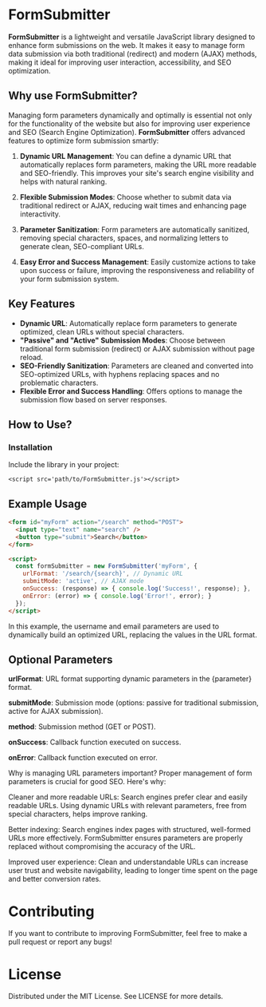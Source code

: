# FormSubmitter

**FormSubmitter** is a lightweight and versatile JavaScript library designed to enhance form submissions on the web. It makes it easy to manage form data submission via both traditional (redirect) and modern (AJAX) methods, making it ideal for improving user interaction, accessibility, and SEO optimization.

## Why use **FormSubmitter**?

Managing form parameters dynamically and optimally is essential not only for the functionality of the website but also for improving user experience and SEO (Search Engine Optimization). **FormSubmitter** offers advanced features to optimize form submission smartly:

1. **Dynamic URL Management**: You can define a dynamic URL that automatically replaces form parameters, making the URL more readable and SEO-friendly. This improves your site's search engine visibility and helps with natural ranking.

2. **Flexible Submission Modes**: Choose whether to submit data via traditional redirect or AJAX, reducing wait times and enhancing page interactivity.

3. **Parameter Sanitization**: Form parameters are automatically sanitized, removing special characters, spaces, and normalizing letters to generate clean, SEO-compliant URLs.

4. **Easy Error and Success Management**: Easily customize actions to take upon success or failure, improving the responsiveness and reliability of your form submission system.

## Key Features

- **Dynamic URL**: Automatically replace form parameters to generate optimized, clean URLs without special characters.
- **"Passive" and "Active" Submission Modes**: Choose between traditional form submission (redirect) or AJAX submission without page reload.
- **SEO-Friendly Sanitization**: Parameters are cleaned and converted into SEO-optimized URLs, with hyphens replacing spaces and no problematic characters.
- **Flexible Error and Success Handling**: Offers options to manage the submission flow based on server responses.

## How to Use?

### Installation

Include the library in your project:

`<script src='path/to/FormSubmitter.js'></script>`

## Example Usage

```html
<form id="myForm" action="/search" method="POST">
  <input type="text" name="search" />
  <button type="submit">Search</button>
</form>

<script>
  const formSubmitter = new FormSubmitter('myForm', {
    urlFormat: '/search/{search}', // Dynamic URL
    submitMode: 'active', // AJAX mode
    onSuccess: (response) => { console.log('Success!', response); },
    onError: (error) => { console.log('Error!', error); }
  });
</script>
```

In this example, the username and email parameters are used to dynamically build an optimized URL, replacing the values in the URL format.

## Optional Parameters
**urlFormat**: URL format supporting dynamic parameters in the {parameter} format.

**submitMode**: Submission mode (options: passive for traditional submission, active for AJAX submission).

**method**: Submission method (GET or POST).

**onSuccess**: Callback function executed on success.

**onError**: Callback function executed on error.

Why is managing URL parameters important?
Proper management of form parameters is crucial for good SEO. Here's why:

Cleaner and more readable URLs: Search engines prefer clear and easily readable URLs. Using dynamic URLs with relevant parameters, free from special characters, helps improve ranking.

Better indexing: Search engines index pages with structured, well-formed URLs more effectively. FormSubmitter ensures parameters are properly replaced without compromising the accuracy of the URL.

Improved user experience: Clean and understandable URLs can increase user trust and website navigability, leading to longer time spent on the page and better conversion rates.

# Contributing
If you want to contribute to improving FormSubmitter, feel free to make a pull request or report any bugs!

# License
Distributed under the MIT License. See LICENSE for more details.

